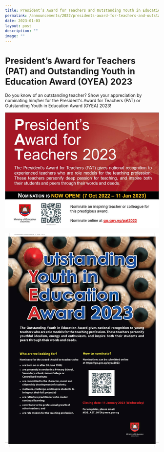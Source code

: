 ```yaml
---
title: President’s Award for Teachers and Outstanding Youth in Education Award 2023
permalink: /announcements/2022/presidents-award-for-teachers-and-outstanding-youth-in-education-award-2023/
date: 2023-01-03
layout: post
description: ""
image: ""
---
```

# **President’s Award for Teachers (PAT) and Outstanding Youth in Education Award (OYEA) 2023**

Do you know of an outstanding teacher? Show your appreciation by nominating him/her for the President's Award for Teachers (PAT) or Outstanding Youth in Education Award (OYEA) 2023!

![](/images/pat2023-01.jpg)

![](/images/oyea2023-poster.png)